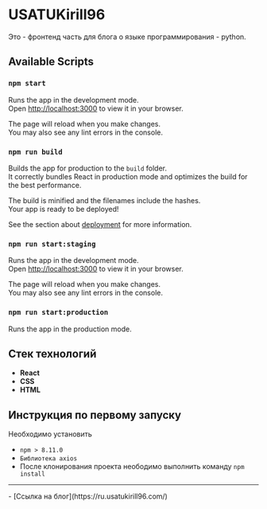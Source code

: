 # USATUKirill96

Это - фронтенд часть для блога о языке программирования - python.

## Available Scripts

### `npm start`

Runs the app in the development mode.\
Open [http://localhost:3000](http://localhost:3000) to view it in your browser.

The page will reload when you make changes.\
You may also see any lint errors in the console.


### `npm run build`

Builds the app for production to the `build` folder.\
It correctly bundles React in production mode and optimizes the build for the best performance.

The build is minified and the filenames include the hashes.\
Your app is ready to be deployed!

See the section about [deployment](https://facebook.github.io/create-react-app/docs/deployment) for more information.

### `npm run start:staging`

Runs the app in the development mode.\
Open [http://localhost:3000](http://localhost:3000) to view it in your browser.

The page will reload when you make changes.\
You may also see any lint errors in the console.

### `npm run start:production`
Runs the app in the production mode.


## Стек технологий
- **React**
- **CSS**
- **HTML**

## Инструкция по первому запуску

Необходимо установить 
- `npm > 8.11.0`
- `Библиотека axios`
- После клонирования проекта неободимо выполнить команду `npm install`

<hr/>
- [Ссылка на блог](https://ru.usatukirill96.com/)